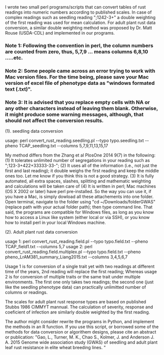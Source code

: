 I wrote two small perl programs/scripts that can convert tables of rust readings into numeric numbers according to published scales. In case of complex readings such as seedling reading ";1242-3+" a double weighting of the first reading was used for mean calculation. For adult plant rust data conversion, a similar double weighting method was proposed by Dr. Matt Rouse (USDA-CDL) and implemented in our programs.

### Note 1: Following the convention in perl, the column numbers are counted from zero, thus, 5,7,9 ... means columns 6,8,10 .....etc.
### Note 2: Some people came across an error trying to work with Mac version files. For the time being, please save your Mac version of excel file of phenotype data as "windows formated text (.txt)". 
### Note 3: It is advised that you replace empty cells with NA or any other characters instead of leaving them blank. Otherwise, it might produce some warning messages, although, that should not affect the conversion results.


(1). seedling data conversion 

usage: perl convert_rust_reading.seedling.pl --typo typo.seedling.txt --pheno TCAP_seedling.txt --columns 5,7,9,11,13,15,17

My method differs from the Zhang et al PlosOne 2014 9(7) in the following:
(1) It tolerates unlimited number of segregations in your reading such as ";123-3+422+33333-33-";
(2) It uses all of the information (i.e., not just the first and last reading); it double weighs the first reading and keep the middle ones too. Let me know if you think this is not a good strategy.
(3) It is fully automated, all extra spaces, slashes, splitting and mathematic weighting and calculations will be taken care of
(4) It is written in perl; Mac machines (OS X 2002 or later) have perl pre-installed.  So the way you can use it, if you have a Mac, is simply dowload all these attachements into one folder. Open terminal, navigate to  the folder using "cd ~/Downloads/folderGWAS" (replace path with your actual folder path); then type command line. That said, the programs are compatible for Windows files, as long as you know how to access a Linux like system (either local or via SSH), or you know how to install perl in your local Windows machine.

(2). Adult plant rust data conversion

usage 1: perl convert_rust_reading.field.pl --typo typo.field.txt --pheno TCAP_field1.txt --columns 5,7
usage 2: perl convert_rust_reading.field.multiplex.pl --typo typo.field.txt --pheno pheno_LrAM381_summary_Liang2015.txt  --columns 3,4,5,6,7

Usage 1 is for conversion of a single trait yet with two readings at different time of the years, 2nd reading will replace the first reading;  Whereas usage 2 is for conversion of multiple traits or the same trait under multiple environments. The first one only takes two readings; the second one (just like the seedling phenotype data) can practically unlimitted number of columns or readings.

The scales for adult plant rust response types are based on published Stubbs 1986 CIMMYT mannual. The calculation of severity, response and coeficient of infection are similarly double weighted by the first reading. 

The author might consider rewrite the programs in Python, and implement the methods in an R function. If you use this script, or borrowed some of the methods for data conversion or algorithem designs, please cite an abstract or publication: "Gao, L., Turner, M. K., Chao S., Kolmer, J. and Anderson J. A. 2015 Genome wide association study (GWAS) of seedling and adult plant leaf rust resistance in elite wheat breeding lines. "

